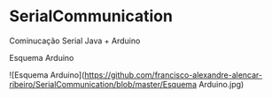# SerialCommunication
Cominucação Serial Java + Arduino

Esquema Arduino

![Esquema Arduino](https://github.com/francisco-alexandre-alencar-ribeiro/SerialCommunication/blob/master/Esquema Arduino.jpg)
